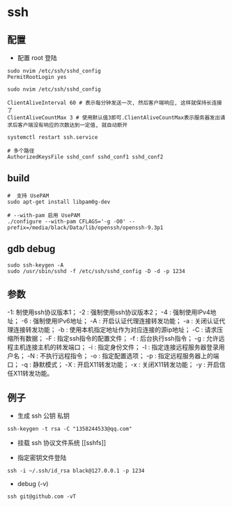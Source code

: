 # ssh

## 配置

- 配置 root 登陆
```shell
sudo nvim /etc/ssh/sshd_config
PermitRootLogin yes
```

```shell
sudo nvim /etc/ssh/sshd_config

ClientAliveInterval 60 # 表示每分钟发送一次, 然后客户端响应, 这样就保持长连接了
ClientAliveCountMax 3 # 使用默认值3即可.ClientAliveCountMax表示服务器发出请求后客户端没有响应的次数达到一定值, 就自动断开

systemctl restart ssh.service

# 多个路径
AuthorizedKeysFile sshd_conf sshd_conf1 sshd_conf2
```

## build
```shell
#  支持 UsePAM
sudo apt-get install libpam0g-dev

# --with-pam 启用 UsePAM
./configure --with-pam CFLAGS='-g -O0' --prefix=/media/black/Data/lib/openssh/openssh-9.3p1
```

## gdb debug
```shell
sudo ssh-keygen -A
sudo /usr/sbin/sshd -f /etc/ssh/sshd_config -D -d -p 1234
```

## 参数
-1: 制使用ssh协议版本1； 
-2 : 强制使用ssh协议版本2； 
-4 : 强制使用IPv4地址； 
-6 : 强制使用IPv6地址； 
-A : 开启认证代理连接转发功能； 
-a : 关闭认证代理连接转发功能； 
-b : 使用本机指定地址作为对应连接的源ip地址； 
-C : 请求压缩所有数据； 
-F : 指定ssh指令的配置文件； 
-f : 后台执行ssh指令； 
-g : 允许远程主机连接主机的转发端口； 
-i : 指定身份文件； 
-l : 指定连接远程服务器登录用户名； 
-N : 不执行远程指令； 
-o : 指定配置选项； 
-p : 指定远程服务器上的端口； 
-q : 静默模式； 
-X : 开启X11转发功能； 
-x : 关闭X11转发功能； 
-y : 开启信任X11转发功能。 


## 例子

- 生成 ssh 公钥 私钥
```shell
ssh-keygen -t rsa -C "1358244533@qq.com"
```

- 挂载 ssh 协议文件系统
[[sshfs]]

- 指定密钥文件登陆
```shell
ssh -i ~/.ssh/id_rsa black@127.0.0.1 -p 1234
```

- debug (-v)
```shell
ssh git@github.com -vT
```

